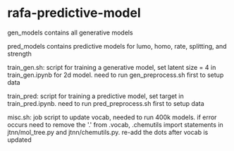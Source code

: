 # rafa-predictive-model

gen_models contains all generative models

pred_models contains predictive models for lumo, homo, rate, splitting, and strength

train_gen.sh: script for training a generative model, set latent size = 4 in train_gen.ipynb for 2d model. need to run gen_preprocess.sh first to setup data

train_pred: script for training a predictive model, set target in train_pred.ipynb. need to run pred_preprocess.sh first to setup data

misc.sh: job script to update vocab, needed to run 400k models. if error occurs need to remove the '.' from .vocab, .chemutils import statements in jtnn/mol_tree.py and jtnn/chemutils.py. re-add the dots after vocab is updated


